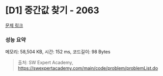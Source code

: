 # [D1] 중간값 찾기 - 2063 

[문제 링크](https://swexpertacademy.com/main/code/problem/problemDetail.do?contestProbId=AV5QPsXKA2UDFAUq) 

### 성능 요약

메모리: 58,504 KB, 시간: 152 ms, 코드길이: 98 Bytes



> 출처: SW Expert Academy, https://swexpertacademy.com/main/code/problem/problemList.do